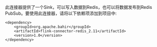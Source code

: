 此连接器提供了一个Sink，可以写入数据到Redis，也可以将数据发布到Redis PubSub。要使用此连接器，请将以下依赖项添加到项目中:
```
<dependency>
    <groupId>org.apache.bahir</groupId>
    <artifactId>flink-connector-redis_2.11</artifactId>
    <version>1.0</version>
</dependency>
```
